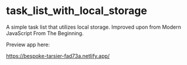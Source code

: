 # task_list_with_local_storage
A simple task list that utilizes local storage. Improved upon from Modern JavaScript From The Beginning.

Preview app here:

https://bespoke-tarsier-fad73a.netlify.app/
